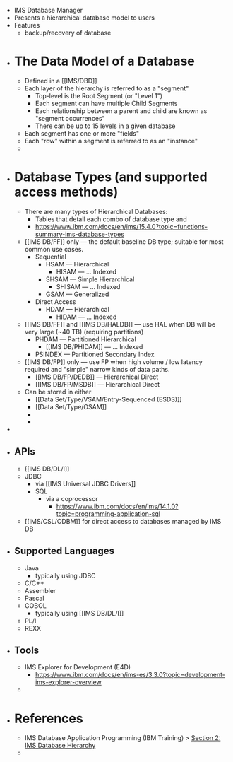 - IMS Database Manager
- Presents a hierarchical database model to users
- Features
	- backup/recovery of database
- # The Data Model of a Database
	- Defined in a [[IMS/DBD]]
	- Each layer of the hierarchy is referred to as a "segment"
		- Top-level is the Root Segment (or "Level 1")
		- Each segment can have multiple Child Segments
		- Each relationship between a parent and child are known as "segment occurrences"
		- There can be up to 15 levels in a given database
	- Each segment has one or more "fields"
	- Each "row" within a segment is referred to as an "instance"
	-
- # Database Types (and supported access methods)
	- There are many types of Hierarchical Databases:
		- Tables that detail each combo of database type and
		- https://www.ibm.com/docs/en/ims/15.4.0?topic=functions-summary-ims-database-types
	- [[IMS DB/FF]] only — the default baseline DB type; suitable for most common use cases.
		- Sequential
			- HSAM — Hierarchical
				- HISAM — ... Indexed
			- SHSAM — Simple Hierarchical
				- SHISAM — ... Indexed
			- GSAM — Generalized
		- Direct Access
			- HDAM — Hierarchical
				- HIDAM — ... Indexed
	- [[IMS DB/FF]]  and [[IMS DB/HALDB]] — use HAL when DB will be very large (~40 TB) (requiring partitions)
		- PHDAM — Partitioned Hierarchical
			- [[IMS DB/PHIDAM]] — ... Indexed
		- PSINDEX — Partitioned Secondary Index
	- [[IMS DB/FP]] only — use FP when high volume / low latency required and "simple" narrow kinds of data paths.
		- [[IMS DB/FP/DEDB]] — Hierarchical Direct
		- [[IMS DB/FP/MSDB]] — Hierarchical Direct
	- Can be stored in either
		- [[Data Set/Type/VSAM/Entry-Sequenced (ESDS)]]
		- [[Data Set/Type/OSAM]]
		-
		-
-
- ## APIs
	- [[IMS DB/DL/I]]
	- JDBC
		- via [[IMS Universal JDBC Drivers]]
		- SQL
			- via a coprocessor
				- https://www.ibm.com/docs/en/ims/14.1.0?topic=programming-application-sql
	- [[IMS/CSL/ODBM]] for direct access to databases managed by IMS DB
- ## Supported Languages
	- Java
		- typically using JDBC
	- C/C++
	- Assembler
	- Pascal
	- COBOL
		- typically using [[IMS DB/DL/I]]
	- PL/I
	- REXX
- ## Tools
	- IMS Explorer for Development (E4D)
		- https://www.ibm.com/docs/en/ims-es/3.3.0?topic=development-ims-explorer-overview
	-
- # References
	- IMS Database Application Programming (IBM Training) > [Section 2: IMS Database Hierarchy](https://learn.ibm.com/mod/video/view.php?id=256335)
	-